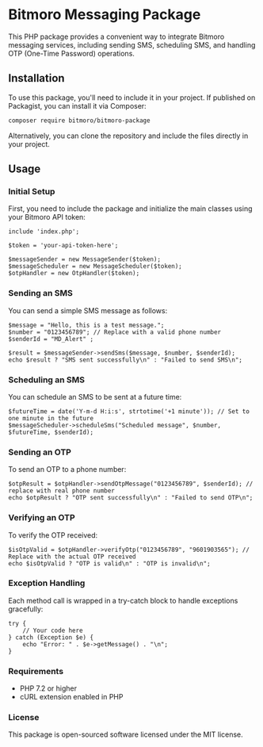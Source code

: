 
# Bitmoro Messaging Package

This PHP package provides a convenient way to integrate Bitmoro messaging services, including sending SMS, scheduling SMS, and handling OTP (One-Time Password) operations.

## Installation

To use this package, you'll need to include it in your project. If published on Packagist, you can install it via Composer:
``` bash
composer require bitmoro/bitmoro-package
```
Alternatively, you can clone the repository and include the files directly in your project.

## Usage
### Initial Setup
First, you need to include the package and initialize the main classes using your Bitmoro API token:
```
include 'index.php';

$token = 'your-api-token-here';

$messageSender = new MessageSender($token);
$messageScheduler = new MessageScheduler($token);
$otpHandler = new OtpHandler($token);

```
### Sending an SMS
You can send a simple SMS message as follows:
```
$message = "Hello, this is a test message.";
$number = "0123456789"; // Replace with a valid phone number
$senderId = "MD_Alert" ;

$result = $messageSender->sendSms($message, $number, $senderId);
echo $result ? "SMS sent successfully\n" : "Failed to send SMS\n";

```
### Scheduling an SMS
You can schedule an SMS to be sent at a future time:
```
$futureTime = date('Y-m-d H:i:s', strtotime('+1 minute')); // Set to one minute in the future
$messageScheduler->scheduleSms("Scheduled message", $number, $futureTime, $senderId);

```

### Sending an OTP
To send an OTP to a phone number:
```
$otpResult = $otpHandler->sendOtpMessage("0123456789", $senderId); // replace with real phone number
echo $otpResult ? "OTP sent successfully\n" : "Failed to send OTP\n";

```
### Verifying an OTP
To verify the OTP received:
```
$isOtpValid = $otpHandler->verifyOtp("0123456789", "9601903565"); // Replace with the actual OTP received
echo $isOtpValid ? "OTP is valid\n" : "OTP is invalid\n";

```
### Exception Handling
Each method call is wrapped in a try-catch block to handle exceptions gracefully:
```
try {
    // Your code here
} catch (Exception $e) {
    echo "Error: " . $e->getMessage() . "\n";
}

```
### Requirements
- PHP 7.2 or higher
- cURL extension enabled in PHP
### License
This package is open-sourced software licensed under the MIT license.
